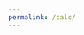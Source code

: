 ```yaml
---
permalink: /calc/
---
```

<script src="{{ site.baseurl }}/assets/js/math.js"></script>
<script src="{{ site.baseurl }}/assets/js/calculator.js"></script>

<div id="calculator" />
<script>onDivLoad()</script>
